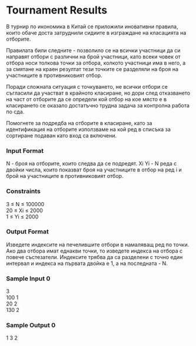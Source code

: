 # Tournament Results

В турнир по икономика в Китай се приложили иновативни правила, които обаче доста затруднили сидиите в изграждане на класацията на отборите.

Правилата били следните - позволило се на всички участници да си направят отбори с различни на брой участници, като всеки човек от отбора носи толкова точки за отбора, колкото участници има в него, а за смятане на краен резултат тези точките се разделяли на броя на участниците в противниковият отбор.

Поради сложната ситуация с точкуването, не всички отбори се съгласили да участват в крайното класиране, но дори след отказването на част от отборите да се определи кой отбор на кое място е в класирането се оказало достатъчно трудна задача за контролна работа по сда.

Помогнете за подредба на отборите в класиране, като за идентификация на отборите използваме на кой ред в списъка за сортиране подаван като вход са включени.

### Input Format

N - броя на отборите, които следва да се подредят. Xi Yi - N реда с двойки числа, които показват броя на участниците в отбор на ред i и брой на участниците в противниковият отбор.

### Constraints

3 ≤ N ≤ 100000 <br>
20 ≤ Xi ≤ 2000<br>
1 ≤ Yi ≤ 2000

### Output Format

Изведете индексите на печелившите отбори в намаляващ ред по точки. Ако два отбора имат еднакви точки, то изведете индекса на отбора с повече състезатели. Индексите трябва да са разделени с точно един интервал и индекса на първата двойка е 1, а на последната - N.

### Sample Input 0

3 <br>
100 1 <br>
20 2 <br>
130 2
### Sample Output 0

1 3 2
